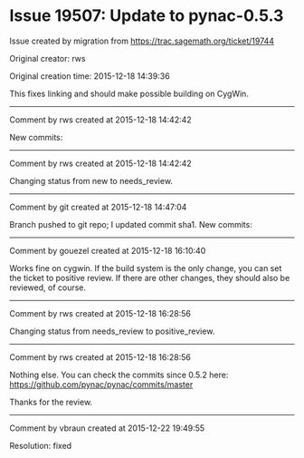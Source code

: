 # Issue 19507: Update to pynac-0.5.3

Issue created by migration from https://trac.sagemath.org/ticket/19744

Original creator: rws

Original creation time: 2015-12-18 14:39:36

This fixes linking and should make possible building on CygWin.


---

Comment by rws created at 2015-12-18 14:42:42

New commits:


---

Comment by rws created at 2015-12-18 14:42:42

Changing status from new to needs_review.


---

Comment by git created at 2015-12-18 14:47:04

Branch pushed to git repo; I updated commit sha1. New commits:


---

Comment by gouezel created at 2015-12-18 16:10:40

Works fine on cygwin. If the build system is the only change, you can set the ticket to positive review. If there are other changes, they should also be reviewed, of course.


---

Comment by rws created at 2015-12-18 16:28:56

Changing status from needs_review to positive_review.


---

Comment by rws created at 2015-12-18 16:28:56

Nothing else. You can check the commits since 0.5.2 here: https://github.com/pynac/pynac/commits/master

Thanks for the review.


---

Comment by vbraun created at 2015-12-22 19:49:55

Resolution: fixed
